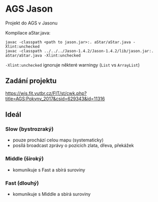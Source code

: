 # AGS Jason

Projekt do AGS v Jasonu

Kompilace aStar.java:
```
javac -classpath <path to jason.jar>:. aStar/aStar.java -Xlint:unchecked
javac -classpath ../../../Jason-1.4.2/Jason-1.4.2/lib/jason.jar:. aStar/aStar.java -Xlint:unchecked
```

`-Xlint:unchecked` ignoruje některé warningy (`List` vs `ArrayList`)

## Zadání projektu
https://wis.fit.vutbr.cz/FIT/st/cwk.php?title=AGS:Pokyny_2017&csid=629343&id=11316


## Ideál 

### Slow (bystrozraký)

* pouze prochází celou mapu (systematicky)
* posílá broadcast zprávy o pozicích zlata, dřeva, překážek

### Middle (široký)

* komunikuje s Fast a sbírá suroviny

### Fast (dlouhý)

* komunikuje s Middle a sbírá suroviny
